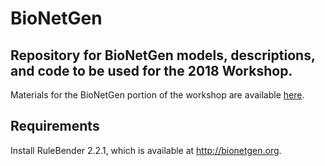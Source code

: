 # BioNetGen
## Repository for BioNetGen models, descriptions, and code to be used for the 2018 Workshop.

Materials for the BioNetGen portion of the workshop are available [here](https://github.com/RuleWorld/BNGTutorial).

## Requirements

Install RuleBender 2.2.1, which is available at http://bionetgen.org.
